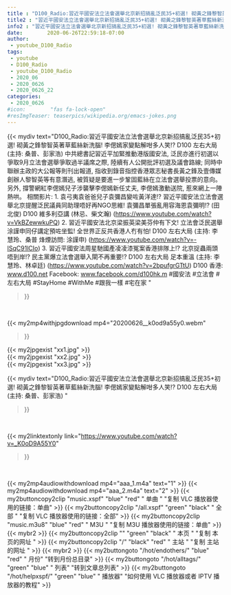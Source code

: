 ```yaml
---
title : "D100_Radio:習近平國安法立法會選舉北京新招搞亂泛民35+初選! 砌黃之鋒黎智英著草藍絲新洗腦! 李偲嫣家變點解咁多人笑!?  D100 左右大局 (主持: 桑普、彭家浩) "
title2 : "習近平國安法立法會選舉北京新招搞亂泛民35+初選! 砌黃之鋒黎智英著草藍絲新洗腦! 李偲嫣家變點解咁多人笑!?  D100 左右大局 (主持: 桑普、彭家浩) "
info2 : "習近平國安法立法會選舉北京新招搞亂泛民35+初選! 砌黃之鋒黎智英著草藍絲新洗腦! 李偲嫣家變點解咁多人笑!?  D100 左右大局 (主持: 桑普、彭家浩)   中共總書記習近平加緊推動港版國安法, 泛民亦進行初選以爭取9月立法會選舉爭取過半議席之際, 陸續有人公開批評初選及議會路線; 同時中聯辦主政的大公報等則刊出報道, 指收到錄音指控香港眾志秘書長黃之鋒及壹傳媒創辦人黎智英等有意潛逃, 被質疑是要進一步鞏固藍絲在立法會選舉投票的意向。另外, 撐警網紅李偲嫣兒子涉襲擊李偲嫣新任丈夫, 李偲嫣激動送院, 惹來網上一陣熱哄。  相關影片: 1. 袁弓夷袁爸爸兒子袁彌昌變咗黃洋達!? 習近平國安法立法會選舉北京提醒泛民議員同助理唔好再NGO思維! 袁彌昌單張亂用容海恩袁彌明!? (田北俊) D100 維多利亞講 (林忌、柴文瀚) (https://www.youtube.com/watch?v=VkBZewwkuPQ) 2. 習近平國安法北京梁振英梁美芬仲有下文! 立法會泛民選舉涂謹申同仔講定預咗坐監! 全世界正反共香港人冇有怕!  D100 左右大局 (主持: 李慧玲、桑普  烽煙訪問: 涂謹申) (https://www.youtube.com/watch?v=-ISqC91lCIo) 3. 習近平國安法周星馳國產凌凌漆冤案香港排隊上!? 北京捉蟲兩頭唔到岸!? 民主黨爆立法會選舉入閘不再重要!?  D100 左右大局 足本重溫 (主持: 李慧玲、林卓廷) (https://www.youtube.com/watch?v=2bpufgrGTtU)  D100 香港: www.d100.net Facebook: www.facebook.com/d100hk.m  #國安法 #立法會 #左右大局 #StayHome #WithMe #跟我一樣 #宅在家 "
date:        2020-06-26T22:59:18-07:00
author:
 - youtube_D100_Radio
tags:
 - youtube
 - D100_Radio
 - youtube_D100_Radio
 - 2020_06
 - 2020_0626
 - 2020_0626_22
categories:
 - 2020_0626
#icon:        "fas fa-lock-open"
#resImgTeaser: teaserpics/wikipedia.org/emacs-jokes.png
---
```


{{< mydiv text="D100_Radio:習近平國安法立法會選舉北京新招搞亂泛民35+初選! 砌黃之鋒黎智英著草藍絲新洗腦! 李偲嫣家變點解咁多人笑!?  D100 左右大局 (主持: 桑普、彭家浩)   中共總書記習近平加緊推動港版國安法, 泛民亦進行初選以爭取9月立法會選舉爭取過半議席之際, 陸續有人公開批評初選及議會路線; 同時中聯辦主政的大公報等則刊出報道, 指收到錄音指控香港眾志秘書長黃之鋒及壹傳媒創辦人黎智英等有意潛逃, 被質疑是要進一步鞏固藍絲在立法會選舉投票的意向。另外, 撐警網紅李偲嫣兒子涉襲擊李偲嫣新任丈夫, 李偲嫣激動送院, 惹來網上一陣熱哄。  相關影片: 1. 袁弓夷袁爸爸兒子袁彌昌變咗黃洋達!? 習近平國安法立法會選舉北京提醒泛民議員同助理唔好再NGO思維! 袁彌昌單張亂用容海恩袁彌明!? (田北俊) D100 維多利亞講 (林忌、柴文瀚) (https://www.youtube.com/watch?v=VkBZewwkuPQ) 2. 習近平國安法北京梁振英梁美芬仲有下文! 立法會泛民選舉涂謹申同仔講定預咗坐監! 全世界正反共香港人冇有怕!  D100 左右大局 (主持: 李慧玲、桑普  烽煙訪問: 涂謹申) (https://www.youtube.com/watch?v=-ISqC91lCIo) 3. 習近平國安法周星馳國產凌凌漆冤案香港排隊上!? 北京捉蟲兩頭唔到岸!? 民主黨爆立法會選舉入閘不再重要!?  D100 左右大局 足本重溫 (主持: 李慧玲、林卓廷) (https://www.youtube.com/watch?v=2bpufgrGTtU)  D100 香港: www.d100.net Facebook: www.facebook.com/d100hk.m  #國安法 #立法會 #左右大局 #StayHome #WithMe #跟我一樣 #宅在家 "
>}}
<br>


{{< my2mp4withjpgdownload mp4="20200626__k0od9a55y0.webm"
>}}

{{< my2jpgexist "xx1.jpg" >}}<br>
{{< my2jpgexist "xx2.jpg" >}}<br>
{{< my2jpgexist "xx3.jpg" >}}<br>



{{< mydiv text="D100_Radio:習近平國安法立法會選舉北京新招搞亂泛民35+初選! 砌黃之鋒黎智英著草藍絲新洗腦! 李偲嫣家變點解咁多人笑!?  D100 左右大局 (主持: 桑普、彭家浩) "
>}}
<br>

{{< my2linktextonly link="https://www.youtube.com/watch?v=_K0oD9A55Y0"
>}}


<br>

{{< my2mp4audiowithdownload mp4="aaa_1.m4a"    text="1" >}}
{{< my2mp4audiowithdownload mp4="aaa_2.m4a"    text="2" >}}
{{< my2buttoncopy2clip "music.xspf"        "blue"   "red"    " 单曲 "  "复制 VLC 播放器使用的链接：单曲" >}} {{< my2buttoncopy2clip "/all.xspf"         "green"  "black"  " 全部 "  "复制 VLC 播放器使用的链接：全部" >}} {{< my2buttoncopy2clip "music.m3u8"        "blue"   "red"    " M3U  "    "复制 M3U 播放器使用的链接：单曲" >}} {{< mybr2 >}} {{< my2buttoncopy2clip ""                  "green"  "black"  " 本页 "    "复制 本页的网址 " >}} {{< my2buttoncopy2clip "/"                 "black"  "red"    " 主站 "    "复制 主站的网址 " >}} {{< mybr2 >}} {{< my2buttongoto      "/hot/endothers/"   "blue"   "red"    " 月份"   "转到月份总目录" >}} {{< my2buttongoto      "/hot/alltags/"     "green"  "blue"   " 列表"   "转到文章总列表" >}} {{< my2buttongoto      "/hot/helpxspf/"    "green"  "blue"   " 播放器" "如何使用 VLC 播放器或者 IPTV 播放器的教程" >}} 
